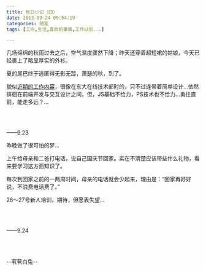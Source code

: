 ```yaml
---
title: 秋日小记（四）
date: 2013-09-24 09:54:19
categories: 随笔
tags: [工作,生活,喜欢的事情,工作以后...]

---
```

几场绵绵的秋雨过去之后，空气温度骤然下降；昨天还穿着超短裙的姑娘，今天已经裹上了略显厚实的外衫。

夏的尾巴终于逃匿得无影无踪，萧瑟的秋，到了。

貌似[近期的工作内容](http://insekkei.diandian.com/post/2013-09-23/40053219566)，很像在东大在线技术部时的，只不过连带着简单设计...依然徘徊在前端开发与交互设计之间，但，JS基础不给力，PS技术也不给力...勇往直前，能走多远？...

<br /><br />

——9.23

昨晚做了很可怕的梦...

上午给母亲和二爸打电话，说自己国庆节回家。实在不清楚应该带些什么礼物，看来要学习这方面知识了。

每次到回家之前的一两周时间，母亲的电话就会少起来，理由是：“回家再好好说，不浪费电话费了。”

26～27号新人培训，期待，但愿表失望...

<br /><br />

——9.24

<br /><br />

--茕茕白兔--